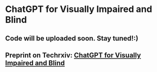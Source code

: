 # ChatGPT for Visually Impaired and Blind

## Code will be uploaded soon. Stay tuned!:)

## Preprint on Techrxiv: [ChatGPT for Visually Impaired and Blind](https://www.techrxiv.org/articles/preprint/ChatGPT_for_Visually_Impaired_and_Blind/22047080)
